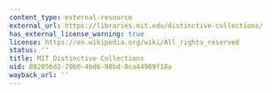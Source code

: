 ```yaml
---
content_type: external-resource
external_url: https://libraries.mit.edu/distinctive-collections/
has_external_license_warning: true
license: https://en.wikipedia.org/wiki/All_rights_reserved
status: ''
title: MIT Distinctive Collections
uid: 882056d2-70b0-4bd6-98bd-8ca44969f18a
wayback_url: ''
---
```


